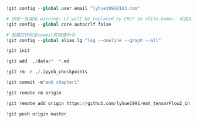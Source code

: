 ```python
!git config --global user.email "lyhue1991@163.com"

# 出现一些类似 warning: LF will be replaced by CRLF in <file-name>. 可启用如下设置。
!git config --global core.autocrlf false

# 配置打印历史commit的快捷命令
!git config --global alias.lg "log --oneline --graph --all"
```

```python
!git init
```

```python
!git add  ./data/*  *.md
```

```python
!git rm -r ./.ipynb_checkpoints
```

```python
!git commit -m"add chapter1"
```

```python
!git remote rm origin 
```

```python
!git remote add origin https://github.com/lyhue1991/eat_tensorFlow2_in_30days
```

```python
!git push origin master 
```
